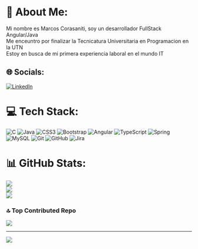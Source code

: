 # 💫 About Me:
Mi nombre es Marcos Corasaniti, soy un desarrollador FullStack Angular/Java<br>Me enceuntro por finalizar la Tecnicatura Universitaria en Programacion en la UTN<br>Estoy en busca de mi primera experiencia laboral en el mundo IT


## 🌐 Socials:
[![LinkedIn](https://img.shields.io/badge/LinkedIn-%230077B5.svg?logo=linkedin&logoColor=white)](https://linkedin.com/in/marcoscorasaniti) 

# 💻 Tech Stack:
![C](https://img.shields.io/badge/c-%2300599C.svg?style=for-the-badge&logo=c&logoColor=white) ![Java](https://img.shields.io/badge/java-%23ED8B00.svg?style=for-the-badge&logo=openjdk&logoColor=white) ![CSS3](https://img.shields.io/badge/css3-%231572B6.svg?style=for-the-badge&logo=css3&logoColor=white) ![Bootstrap](https://img.shields.io/badge/bootstrap-%238511FA.svg?style=for-the-badge&logo=bootstrap&logoColor=white) ![Angular](https://img.shields.io/badge/angular-%23DD0031.svg?style=for-the-badge&logo=angular&logoColor=white) ![TypeScript](https://img.shields.io/badge/typescript-%23007ACC.svg?style=for-the-badge&logo=typescript&logoColor=white) ![Spring](https://img.shields.io/badge/spring-%236DB33F.svg?style=for-the-badge&logo=spring&logoColor=white) ![MySQL](https://img.shields.io/badge/mysql-4479A1.svg?style=for-the-badge&logo=mysql&logoColor=white) ![Git](https://img.shields.io/badge/git-%23F05033.svg?style=for-the-badge&logo=git&logoColor=white) ![GitHub](https://img.shields.io/badge/github-%23121011.svg?style=for-the-badge&logo=github&logoColor=white) ![Jira](https://img.shields.io/badge/jira-%230A0FFF.svg?style=for-the-badge&logo=jira&logoColor=white)
# 📊 GitHub Stats:
![](https://github-readme-stats.vercel.app/api?username=marcosCora&theme=radical&hide_border=false&include_all_commits=true&count_private=true)<br/>
![](https://github-readme-streak-stats.herokuapp.com/?user=marcosCora&theme=radical&hide_border=false)<br/>
![](https://github-readme-stats.vercel.app/api/top-langs/?username=marcosCora&theme=radical&hide_border=false&include_all_commits=true&count_private=true&layout=compact)

### 🔝 Top Contributed Repo
![](https://github-contributor-stats.vercel.app/api?username=marcosCora&limit=5&theme=dark&combine_all_yearly_contributions=true)

---
[![](https://visitcount.itsvg.in/api?id=marcosCora&icon=0&color=0)](https://visitcount.itsvg.in)

<!-- Proudly created with GPRM ( https://gprm.itsvg.in ) -->
